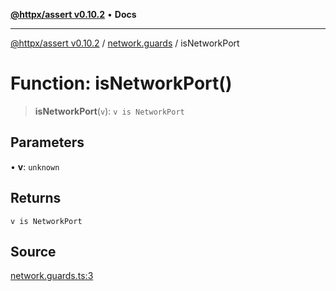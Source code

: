 [**@httpx/assert v0.10.2**](../../README.md) • **Docs**

***

[@httpx/assert v0.10.2](../../README.md) / [network.guards](../README.md) / isNetworkPort

# Function: isNetworkPort()

> **isNetworkPort**(`v`): `v is NetworkPort`

## Parameters

• **v**: `unknown`

## Returns

`v is NetworkPort`

## Source

[network.guards.ts:3](https://github.com/belgattitude/httpx/blob/9872a04f73c192beff5f4b4d63a156ff5269c00c/packages/assert/src/network.guards.ts#L3)
